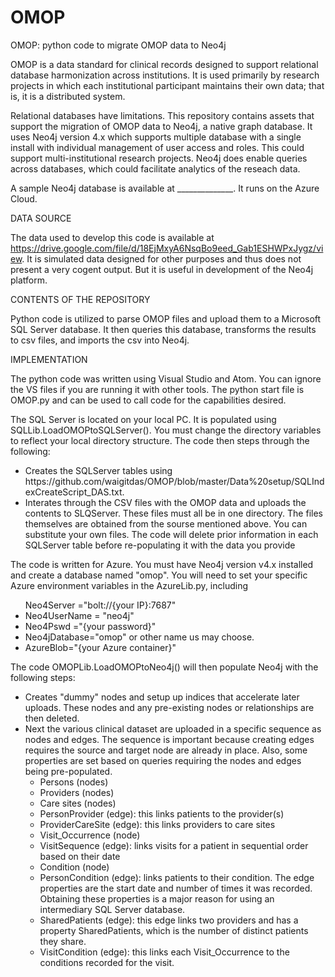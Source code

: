 # OMOP
OMOP: python code to migrate OMOP data to Neo4j

OMOP is a data standard for clinical records designed to support relational database harmonization across institutions. It is used primarily by research projects in which each institutional participant maintains their own data; that is, it is a distributed system.

Relational databases have limitations. This repository contains assets that support the migration of OMOP data to Neo4j, a native graph database. It uses Neo4j version 4.x which supports multiple database with a single install with individual management of user access and roles. This could support multi-institutional research projects. Neo4j does enable queries across databases, which could facilitate analytics of the reseach data. 

A sample Neo4j database is available at ______________. It runs on the Azure Cloud.

DATA SOURCE

The data used to develop this code is available at https://drive.google.com/file/d/18EjMxyA6NsqBo9eed_Gab1ESHWPxJygz/view. It is simulated data designed for other purposes and thus does not present a very cogent output. But it is useful in development of the Neo4j platform.

CONTENTS OF THE REPOSITORY

Python code is utilized to parse OMOP files and upload them to a Microsoft SQL Server database. It then queries this database, transforms the results to csv files, and imports the csv into Neo4j.  


IMPLEMENTATION

The python code was written using Visual Studio and Atom. You can ignore the VS files if you are running it with other tools. The python start file is OMOP.py and can be used to call code for the capabilities desired. 

The SQL Server is located on your local PC. It is populated using SQLLib.LoadOMOPtoSQLServer(). You must change the directory variables to reflect your local directory structure. The code then steps through the following:
<ul>
<li>Creates the SQLServer tables using https://github.com/waigitdas/OMOP/blob/master/Data%20setup/SQLIndexCreateScript_DAS.txt.
<li>Interates through the CSV files with the OMOP data and uploads the contents to SLQServer. These files must all be in one directory. The files themselves are obtained from the sourse mentioned above. You can substitute your own files. The code will delete prior information in each SQLServer table before re-populating it with the data you provide  
</ul>

The code is written for Azure. You must have Neo4j version v4.x installed and create a database named "omop". You will need to set your specific Azure environment variables in the AzureLib.py, including 
<ul>Neo4Server ="bolt://{your IP}:7687"  
<li>Neo4UserName = "neo4j"
<li>Neo4Pswd ="{your password}"
<li>Neo4jDatabase="omop" or other name us may choose.
<li>AzureBlob="{your Azure container}" 
</ul>

The code OMOPLib.LoadOMOPtoNeo4j() will then populate Neo4j with the following steps:
<ul>
  <li>Creates "dummy" nodes and setup up indices that accelerate later uploads. These nodes and any pre-existing nodes or relationships are then deleted. 
  <li>Next the various clinical dataset are uploaded in a specific sequence as nodes and edges. The sequence is important because creating edges requires the source and target node are already in place. Also, some properties are set based on queries requiring the nodes and edges being pre-populated. 
    <ul>
      <li>Persons (nodes)
      <li>Providers (nodes)
      <li>Care sites (nodes)
      <li>PersonProvider (edge): this links patients to the provider(s)
      <li>ProviderCareSite (edge): this links providers to care sites
      <li>Visit_Occurrence (node)
      <li>VisitSequence (edge): links visits for a patient in sequential order based on their date
      <li>Condition (node)
      <li>PersonCondition (edge): links patients to their condition. The edge properties are the start date and number of times it was recorded. Obtaining these properties is a major reason for using an intermediary SQL Server database.
       <li>SharedPatients (edge): this edge links two providers and has a property SharedPatients, which is the number of distinct patients they share.
       <li>VisitCondition (edge): this links each Visit_Occurrence to the conditions recorded for the visit.  
    </ul>
</ul>  

 
